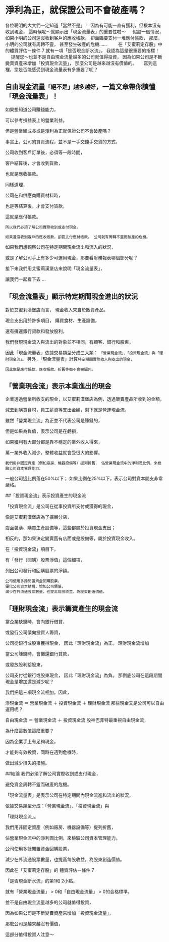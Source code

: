 # 淨利為正，就保證公司不會破產嗎？


各位聰明的大大們一定知道「當然不是」！
因為有可能一直有獲利，但根本沒有收到現金，
這時候呢～就顯示出「現金流量表」的重要性啦～
　
假設一個情況，
如果小明的公司還沒收到客戶的應收帳款，
卻面臨要支付一堆應付帳款，
那麼，小明的公司就有周轉不靈，
甚至發生破產的危機......　
　
在「艾蜜莉定存股」中的體質評估－條件 7
就有一項「是否現金斷水流」，
我認為這是很重要的指標！
　
提醒您～也並不是自由現金流量越多的公司就值得投資，
因為如果公司是不斷變賣資產來增加「投資現金流量」，
那麼公司是越來越沒有價值的。
　
寫到這裡，您是否能感受到現金流量表有多重要了呢？


## 自由現金流量`「絕不是」越多越好`，一篇文章帶你讀懂「現金流量表」！


如果想知道公司賺錢能力，

可以參考損益表上的營業利益。

但是營業額成長或是淨利為正就保證公司不會破產嗎？


事實上，公司的買賣流程，並不是一手交錢手交貨的方式，

公司收到客戶訂單後，必須等一段時間，

客戶結算後，才會收到貨款，

也就是應收帳款。

同樣道理，

公司在和供應商購買材料時，

也是等結算後，才會支付貨款，

這就是應付帳款。

`所以我們必須了解公司實際收到或支付現金。`

`如果還沒收到客戶的應收帳款，卻要支付應付帳款， 公司就有周轉不靈而破產的危機。`

如果我們想觀察公司在特定期間現金流出和流入的狀況，

或是了解公司手上有多少可運用現金，那要看財務報表哪個部分呢？

接下來我們用艾蜜莉漢堡店來說明「現金流量表」，

讓我們一起看下去 …


## 「現金流量表」顯示特定期間現金進出的狀況

對於艾蜜莉漢堡店而言， 現金收入來自於販賣產品，

現金支出用於許多項目， 購買食材、生產設備，

還有攤還銀行貸款和發放股利，

我們發現現金流入與流出的對象並不相同，有顧客、銀行和股東，

因此「現金流量表」依據交易類型分成三大類：
`「營業現金流」、「投資現金流」與「理財現金流」。`
另外，「現金流量表」計算`特定期間實際收入與支出的現金`，

`因此像是應付帳款、應收帳款、折舊等都不會被編列。`

## 「營業現金流」表示本業進出的現金

企業透過營業所收支的現金，以艾蜜莉漢堡店為例，透過販賣產品所收到的金額，

減去到購買食材，員工薪資等支出金額，剩下就是營運現金流。

雖然「營業現金流」為正並不代表公司是賺錢的，

但是如果為負值，表示公司是在虧損，

如果獲利有大部分都是靠不穩定的業外收入得來，

萬一業外收入減少，整體收益就會受很大的影響。

`我們用非固定資產（例如廠房、機器設備等）提列折舊，
佔營業現金流中的淨利潤比例，來檢驗公司資本管理能力。`

一般公司這比例落在50%以下；
如果比例在25%以下，表示公司對資本開支非常嚴格。


##「投資現金流」表示投資產生的現金流

「投資現金流」是公司在從事投資所支付或獲得的現金，

像是艾蜜莉漢堡店為了擴展分店，

店面裝潢、購買生產設備等，這些都屬於投資現金支出；

相反的，那如果決定變賣舊有店面或是設備等，屬於投資現金收入。

在「投資現金流」項目下，

有「發行（回購）股票淨值」這個細項，

列出公司發行和回購股票的淨額。

```
公司使用多餘閒置資金回購股票，
優化公司資本結構，增加公司價值，
減少在外流通股票數量，也提高每股收益，為股東創造價值。
```


## 「理財現金流」表示籌資產生的現金流

當企業缺錢時，會向銀行借貸，

或發行公司債向投資人籌資，

公司從銀行或股東獲得現金，
因此「理財現金流」為正。
理財現金流增加

當公司賺錢時，會攤還銀行貸款，

或發放股利給股東，

公司支付從銀行或股東現金，
因此「理財現金流」為負。
那倒底公司在這段期間現金是增加還是減少呢？

我們把這三項現金流相加，因此，

淨現金流 ＝ 營業現金流 ＋ 投資現金流 ＋ 理財現金流
那些現金又是公司可以自由運用呢？

自由現金流 ＝ 營業現金流 ＋ 投資現金流
股神巴菲特最重視自由現金流，

為什麼這數值這麼重要？

因為企業手上有足夠現金，

才能夠有效投資，同時在遇到危機時，

做出減少損失的措施。

 

##結論
我們必須了解公司實際收到或支付現金，

避免資金周轉不靈而破產的危機。

「現金流量表」是表示公司在特定期間內現金流進和流出的狀況，

依據交易類型分成：「營業現金流」、「投資現金流」與

「理財現金流」。

我們用非固定資產（例如廠房、機器設備等）提列折舊，

佔營業現金流中的淨利潤比例，來檢驗公司資本管理能力。

公司使用多餘閒置資金回購股票，

減少在外流通股票數量，也提高每股收益，為股東創造價值。

因此在「艾蜜莉定存股」的 體質評估－條件 7

「是否現金斷水流」的第1和 2小點，

就有「營業現金流量」 > 0和「自由現金流量」 > 0的合格標準。

並不是自由現金流量越多的公司就值得投資，

因為如果公司是不斷變賣資產來增加「投資現金流量」，

那麼公司是越來越沒有價值，

這部分值得投資人注意～


